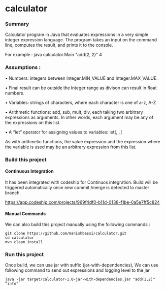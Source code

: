 # calculator
### Summary
Calculator program in Java that evaluates expressions in a very simple integer expression language. The program takes an input on the command line, computes the result, and prints it to the console. 

For example :
java calculator.Main "add(2, 2)"
4

### Assumptions :
•	Numbers: integers between Integer.MIN_VALUE and Integer.MAX_VALUE.

•   Final result can be outside the Integer range as divison can result in float numbers.	

•	Variables: strings of characters, where each character is one of a-z, A-Z

•	Arithmetic functions: add, sub, mult, div, each taking two arbitrary expressions as arguments.  In other words, each argument may be any of the expressions on this list.

•	A “let” operator for assigning values to variables:
	let(<variable name>, <value expression>, <expression where variable is used>)
	
As with arithmetic functions, the value expression and the expression where the variable is used may be an arbitrary expression from this list. 

### Build this project
#### Continuous Integration
It has been integrated with codeship for Continuos integration. Build will be triggered automatically once new commit
/merge is detected to master branch.

https://app.codeship.com/projects/969f4df0-b11d-0138-f1be-0a5e7ff5c824

#### Manual Commands
We can also build this project manually using the following commands :

```
git clone https://github.com/manishbassi/calculator.git
cd calculator
mvn clean install
```

### Run this project
Once build, we can use jar with suffic (jar-with-dependencies), We can use following command to send out expressions and logging level to the jar

```
java -jar target/calculator-1.0-jar-with-dependencies.jar "add(1,2)" "info"
```